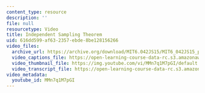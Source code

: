 ```yaml
---
content_type: resource
description: ''
file: null
resourcetype: Video
title: Independent Sampling Theorem
uid: 616dd599-af63-2357-ebde-8be128156266
video_files:
  archive_url: https://archive.org/download/MIT6.042JS15/MIT6_042JS15_pairwisesample_video_ipod.mp4
  video_captions_file: https://open-learning-course-data-rc.s3.amazonaws.com/6-042j-mathematics-for-computer-science-spring-2015/ef3c0f10ccdd58618ab91134326164a3_MMn7q1M7pGI.vtt
  video_thumbnail_file: https://img.youtube.com/vi/MMn7q1M7pGI/default.jpg
  video_transcript_file: https://open-learning-course-data-rc.s3.amazonaws.com/6-042j-mathematics-for-computer-science-spring-2015/2eea20f8fd73b464dd8af4a81f8171e2_MMn7q1M7pGI.pdf
video_metadata:
  youtube_id: MMn7q1M7pGI
---
```

